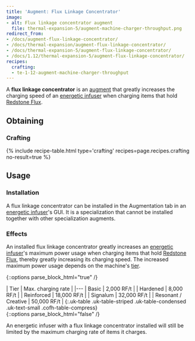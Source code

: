```yaml
---
title: 'Augment: Flux Linkage Concentrator'
image:
- alt: Flux linkage concentrator augment
  file: thermal-expansion-5/augment-machine-charger-throughput.png
redirect_from:
- /docs/augment-flux-linkage-concentrator/
- /docs/thermal-expansion/augment-flux-linkage-concentrator/
- /docs/thermal-expansion-5/augment-flux-linkage-concentrator/
- /docs/1.12/thermal-expansion-5/augment-flux-linkage-concentrator/
recipes:
  crafting:
  - te-1-12-augment-machine-charger-throughput
---
```


A **flux linkage concentrator** is an [augment](/docs/1.12/thermal-expansion/augments/) that greatly
increases the charging speed of an [energetic infuser](/docs/1.12/thermal-expansion/energetic-infuser/)
when charging items that hold [Redstone Flux](/docs/redstone-flux/).


Obtaining
---------

### Crafting
{% include recipe-table.html type='crafting' recipes=page.recipes.crafting no-result=true %}


Usage
-----

### Installation
A flux linkage concentrator can be installed in the Augmentation tab in an
[energetic infuser](/docs/1.12/thermal-expansion/energetic-infuser/)'s GUI. It is a specialization that
cannot be installed together with other specialization augments.

### Effects
An installed flux linkage concentrator greatly increases an [energetic
infuser](/docs/1.12/thermal-expansion/energetic-infuser/)'s maximum power usage when charging items
that hold [Redstone Flux](/docs/redstone-flux/), thereby greatly increasing its
charging speed. The increased maximum power usage depends on the machine's
[tier](/docs/1.12/thermal-foundation/tiers/).

{::options parse_block_html="true" /}
<div class="uk-overflow-container">
| Tier | Max. charging rate |
|---
| Basic | 2,000 RF/t |
| Hardened | 8,000 RF/t |
| Reinforced | 18,000 RF/t |
| Signalum | 32,000 RF/t |
| Resonant / Creative | 50,000 RF/t |
{:.uk-table .uk-table-striped .uk-table-condensed .uk-text-small .cofh-table-compress}
</div>
{::options parse_block_html="false" /}

An energetic infuser with a flux linkage concentrator installed will still be
limited by the maximum charging rate of items it charges.
